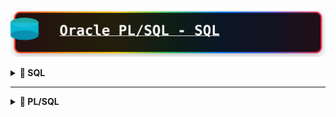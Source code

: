 ![Mi Base de Datos](assets/title.svg)

<details>
<summary><strong>📝 SQL</strong></summary>
# 📖 SQL — Consultas, Operadores y Funciones

Un archivo con estilo para tu GitHub, manteniendo todo tu contenido original y enriqueciéndolo con títulos, secciones, y emojis para facilitar su lectura y uso.

---

## 📝 Cambiar Formato de Columnas

```sql
-- Entre comillas si deseas cambiar el formato ""
SELECT FIRST_NAME, last_name, salary AS "Salario Empleado" FROM EMPLOYEES;
```

---

## ➕ Operadores Básicos

```
+ SUMA
- RESTA
* MULTIPLICACION
/ DIVISION
```

```sql
SELECT FIRST_NAME, SALARY, SALARY*12 AS "Salario Anual", 20*10 AS "EJEMPLO" FROM EMPLOYEES;
```

---

## 🏷️ CLASE 45 — LITERALES

```sql
SELECT 'NOMBRE:', FIRST_NAME FROM EMPLOYEES;

SELECT 'NOMBRE:' || FIRST_NAME || ' ' || LAST_NAME AS "NOMBRE EMPLEADO" FROM EMPLOYEES;
```

---

## 🧮 CLASE 47 — TABLA DUAL

```sql
SELECT 4+3, FIRST_NAME FROM EMPLOYEES;

SELECT 4+3, 'ES EL RESULTADO' FROM DUAL;

DESC DUAL;
```

---

## ⚠️ CLASE 48 — NULOS (NULL)

```sql
SELECT FIRST_NAME, SALARY, COMMISSION_PCT, SALARY*COMMISSION_PCT AS "SALARIO TOTAL" FROM EMPLOYEES;
```

---

## 🔁 CLASE 49 — DISTINCT (Agrupa datos duplicados)

```sql
SELECT * FROM EMPLOYEES;

SELECT FIRST_NAME, DEPARTMENT_ID FROM EMPLOYEES;

SELECT DISTINCT DEPARTMENT_ID FROM EMPLOYEES;

SELECT DISTINCT DEPARTMENT_ID, JOB_ID FROM EMPLOYEES;
```

---

## 🔍 CLASE 52 — WHERE (Filtrar filas por condición)

/*
OPERADORES DE COMPARACION MAS COMUNES:
= , >=, <, >, <=, <>
*/

```sql
SELECT * FROM EMPLOYEES WHERE DEPARTMENT_ID = 50;

SELECT FIRST_NAME, SALARY FROM EMPLOYEES WHERE SALARY = 4000;

SELECT FIRST_NAME FROM EMPLOYEES WHERE DEPARTMENT_ID <> 50;
```

---

## 🔢 CLASE 53 — Condiciones con Literales

```sql
SELECT FIRST_NAME, LAST_NAME FROM EMPLOYEES WHERE FIRST_NAME = 'John';
```

---

## 📆 CLASE 54 — Comparar Fechas

```sql
SELECT * FROM EMPLOYEES;

SELECT * FROM EMPLOYEES WHERE HIRE_DATE = '21-09-05';

SELECT * FROM EMPLOYEES WHERE HIRE_DATE > '21-09-05';
```

---

## 🔁 CLASE 56 — BETWEEN (Rangos en Comparación)

```sql
SELECT * FROM EMPLOYEES WHERE SALARY BETWEEN 5000 AND 6000;

SELECT * FROM EMPLOYEES WHERE HIRE_DATE BETWEEN '01-01-07' AND '01-01-09';

SELECT * FROM EMPLOYEES WHERE FIRST_NAME BETWEEN 'Douglas' AND 'Steven';
```

---

## 🎯 CLASE 57 — IN (Buscar valores en una lista)

```sql
SELECT * FROM EMPLOYEES WHERE DEPARTMENT_ID IN(50,60);

SELECT * FROM EMPLOYEES WHERE JOB_ID IN ('SH_CLERK','ST_CLERK','ST_MAN');
```

### 🧪 Práctica BETWEEN & IN

```sql
SELECT * FROM EMPLOYEES WHERE DEPARTMENT_ID BETWEEN 50 AND 60;

SELECT * FROM EMPLOYEES WHERE HIRE_DATE BETWEEN '01-01-02' AND '31-12-04';

SELECT * FROM EMPLOYEES WHERE LAST_NAME BETWEEN 'D' AND 'H';

SELECT * FROM EMPLOYEES WHERE DEPARTMENT_ID IN(30,60,90);

SELECT * FROM EMPLOYEES WHERE JOB_ID IN('IT_PROG','PU_CLERK');

SELECT * FROM LOCATIONS;

SELECT * FROM LOCATIONS WHERE COUNTRY_ID IN('UK','JP');
```

---

## 🔎 CLASE 59 — LIKE (Buscar patrones en cadenas)

```
LIKE 'PATRON'
% (cualquier número de caracteres)
_ (un solo caracter)
```

```sql
SELECT * FROM EMPLOYEES WHERE FIRST_NAME LIKE 'J%';

SELECT * FROM EMPLOYEES WHERE FIRST_NAME LIKE '_e%';

SELECT * FROM EMPLOYEES WHERE FIRST_NAME LIKE '%te%';
```

> **Nota:** LIKE consume mucha memoria, úsalo con cuidado.

### 🧪 Práctica LIKE

```sql
SELECT * FROM EMPLOYEES WHERE FIRST_NAME LIKE 'J%';
SELECT * FROM EMPLOYEES WHERE FIRST_NAME LIKE 'S%n';
SELECT * FROM COUNTRIES;
SELECT * FROM COUNTRIES WHERE COUNTRY_NAME LIKE '_r%';
```

---

## ❓ CLASE 61 — IS NULL / IS NOT NULL

```sql
SELECT * FROM EMPLOYEES WHERE COMMISSION_PCT = NULL; -- No tiene sentido

SELECT * FROM EMPLOYEES WHERE COMMISSION_PCT IS NULL;

SELECT * FROM LOCATIONS;
SELECT * FROM LOCATIONS WHERE STATE_PROVINCE IS NULL;

SELECT * FROM EMPLOYEES;
SELECT FIRST_NAME, SALARY, COMMISSION_PCT, SALARY+(SALARY*COMMISSION_PCT) AS "Salario Total"
FROM EMPLOYEES WHERE COMMISSION_PCT IS NOT NULL;
```

---

## 🔗 CLASE 63 — AND, OR, NOT (Múltiples condiciones)

/*
AND C1 AND C2 --> TRUE
OR  C1 OR C2  --> TRUE
NOT C1 --> TRUE para negar una condición
*/

```sql
SELECT * FROM EMPLOYEES WHERE SALARY > 5000 AND DEPARTMENT_ID = 50;

SELECT * FROM EMPLOYEES WHERE SALARY > 5000 OR DEPARTMENT_ID = 50;

SELECT * FROM EMPLOYEES WHERE DEPARTMENT_ID NOT IN(50,60);
```

---

## 🔀 CLASE 64 — Combinaciones de AND / OR

/*
C1 AND C2 TRUE TRUE   --> TRUE
C1 AND C2 TRUE FALSE  --> FALSE
C1 AND C2 FALSE FALSE --> FALSE
C1 OR C2  TRUE TRUE   --> TRUE
C1 OR C2  TRUE FALSE  --> TRUE
C1 OR C2 FALSE FALSE  --> FALSE
*/

```sql
SELECT FIRST_NAME, SALARY, DEPARTMENT_ID, HIRE_DATE FROM EMPLOYEES
WHERE SALARY > 5000 AND DEPARTMENT_ID = 50 AND HIRE_DATE > '01-01-05';
```

### 🧪 Práctica AND / OR / NOT

```sql
SELECT * FROM EMPLOYEES;
SELECT FIRST_NAME, HIRE_DATE, JOB_ID FROM EMPLOYEES WHERE JOB_ID = 'IT_PROG' AND SALARY > 6000;

SELECT * FROM EMPLOYEES WHERE FIRST_NAME LIKE 'S%' AND SALARY > 3000 AND (DEPARTMENT_ID = 50 OR DEPARTMENT_ID = 80);

SELECT * FROM EMPLOYEES WHERE JOB_ID = 'IT_PROG' AND PHONE_NUMBER LIKE '5%' AND HIRE_DATE BETWEEN '01-01-07' AND '31-12-07';
```

---

## 🧩 CLASE 66 — ORDER BY (Ordenar resultados)

```sql
SELECT * FROM EMPLOYEES ORDER BY SALARY DESC;

SELECT FIRST_NAME, LAST_NAME, SALARY FROM EMPLOYEES
WHERE FIRST_NAME = 'David'
ORDER BY FIRST_NAME, LAST_NAME;

SELECT FIRST_NAME, LAST_NAME, SALARY FROM EMPLOYEES
WHERE FIRST_NAME = 'David'
ORDER BY FIRST_NAME, SALARY DESC;

SELECT FIRST_NAME, SALARY*12 AS SALARIO FROM EMPLOYEES
ORDER BY SALARIO;

SELECT FIRST_NAME, SALARY*12 FROM EMPLOYEES
ORDER BY 2;

SELECT FIRST_NAME, SALARY*12 AS TOTAL FROM EMPLOYEES
ORDER BY TOTAL DESC;
```

---

## 🎯 CLASE 68 — FETCH (Limitar el número de filas)

```sql
SELECT FIRST_NAME, SALARY FROM EMPLOYEES;

SELECT FIRST_NAME, SALARY FROM EMPLOYEES ORDER BY SALARY DESC FETCH FIRST 5 ROWS ONLY;

SELECT FIRST_NAME, SALARY FROM EMPLOYEES ORDER BY SALARY DESC FETCH FIRST 7 ROWS WITH TIES;

SELECT FIRST_NAME, SALARY FROM EMPLOYEES ORDER BY SALARY DESC OFFSET 5 ROWS FETCH FIRST 5 ROWS WITH TIES;

SELECT * FROM EMPLOYEES FETCH FIRST 20 PERCENT ROWS ONLY;
```

---

## 📚 CLASE 69 — FUNCIONES

```
- Permiten operaciones y expresiones en SQL
- Tipos: numéricas, de cadenas, fechas, propósito general
- Formato: SELECT COLUMNA, FUNCION(PARAMETRO) FROM TABLA
- Sin parámetros: SYSDATE, USER
- Varios argumentos: SUBSTR(CADENA,POSICION,LONGITUD)
- Anidamiento: se pueden anidar funciones
- Ejemplo: 
    SUBSTR('hola',1,2) -> ho
    UPPER(SUBSTR('hola',1,2)) -> HO
```

---

## 🔡 CLASE 70 — Funciones UPPER, LOWER, INITCAP

```sql
SELECT EMAIL, LOWER(EMAIL) FROM EMPLOYEES;

SELECT FIRST_NAME, UPPER(FIRST_NAME) FROM EMPLOYEES;

SELECT INITCAP('ESTO ES UNA PRUEBA') FROM DUAL; -- Pone de tipo oración
```

---

## 🗃️ CLASE 71 — Funciones en la cláusula WHERE

```sql
SELECT FIRST_NAME, LAST_NAME FROM EMPLOYEES
WHERE UPPER(FIRST_NAME) = 'DAVID';
```

---

## 🔗 CLASE 72 — Funciones CONCAT y anidamiento

```sql
SELECT FIRST_NAME || ' ' || LAST_NAME FROM EMPLOYEES;

SELECT CONCAT(FIRST_NAME, LAST_NAME) FROM EMPLOYEES;

SELECT CONCAT(FIRST_NAME, CONCAT(' ', LAST_NAME)) FROM EMPLOYEES;
```

---

## 🔢 CLASE 73 — Función LENGTH (Longitud de cadenas)

```sql
SELECT FIRST_NAME, LENGTH(FIRST_NAME) FROM EMPLOYEES;

SELECT FIRST_NAME FROM EMPLOYEES WHERE LENGTH(FIRST_NAME) = 6;
```

---

## ✂️ CLASE 74 — Función SUBSTR (Subcadenas)

```sql
SELECT FIRST_NAME, SUBSTR(FIRST_NAME, 1, 3) FROM EMPLOYEES;

SELECT FIRST_NAME, SUBSTR(FIRST_NAME, 3) FROM EMPLOYEES;

SELECT FIRST_NAME, SUBSTR(FIRST_NAME, LENGTH(FIRST_NAME), 1) FROM EMPLOYEES;
```

---

## 📍 CLASE 75 — Función INSTR (Posición de subcadena)

```sql
SELECT FIRST_NAME, INSTR(FIRST_NAME, 'a') FROM EMPLOYEES;

SELECT FIRST_NAME, INSTR(FIRST_NAME, 'a') FROM EMPLOYEES
WHERE INSTR(FIRST_NAME, 'a') <> 0;

SELECT FIRST_NAME, INSTR(LOWER(FIRST_NAME), 'a') FROM EMPLOYEES
WHERE INSTR(LOWER(FIRST_NAME), 'a') <> 0;

/* 
Explicación: 
- Busca empleados cuyo nombre contiene 'a' (minúscula o mayúscula)
- Muestra la posición donde aparece por primera vez
- LOWER() permite buscar sin importar mayúsculas/minúsculas
*/
SELECT FIRST_NAME, INSTR(UPPER(FIRST_NAME), 'A') FROM EMPLOYEES
WHERE INSTR(FIRST_NAME, 'A') <> 0;

SELECT FIRST_NAME, INSTR(LOWER(FIRST_NAME), 'a', 4) FROM EMPLOYEES
WHERE INSTR(LOWER(FIRST_NAME), 'a', 4) <> 0;
```

---

## ⬅️➡️ CLASE 76 — LPAD/RPAD (Rellenar cadenas)

```sql
SELECT FIRST_NAME FROM EMPLOYEES;
SELECT RPAD(FIRST_NAME, 20, '*') FROM EMPLOYEES; -- derecha
SELECT LPAD(FIRST_NAME, 20, '*') FROM EMPLOYEES; -- izquierda
```

---

## 🧼 CLASE 77 — Funciones REPLACE, LTRIM, RTRIM

```sql
SELECT REPLACE(FIRST_NAME, 'a', '*') FROM EMPLOYEES;

SELECT RTRIM('HOLA         ') || ' ADIOS' FROM DUAL;

SELECT 'ALBERTO ' || LTRIM('                 PEREZ') FROM DUAL;

SELECT FIRST_NAME, RTRIM(FIRST_NAME, 'm') FROM EMPLOYEES;
```

---

## 📝 PRÁCTICA — Funciones de tipo carácter

*(Agrega aquí tus propias consultas de práctica)*

-- • En la tabla LOCATIONS, averiguar las ciudades que son de Canada o
-- Estados unidos (Country_id=CA o US) y que la longitud del nombre de la
-- calle sea superior a 15.

SELECT CITY,COUNTRY_ID
FROM LOCATIONS
WHERE COUNTRY_ID IN('CA','US')
AND LENGTH(STREET_ADDRESS) >15;

/*
• Muestra la longitud del nombre y el salario anual (por 14) para los
empleados cuyo apellido contenga el carácter 'b' después de la 3ª
posición.
*/
SELECT FIRST_NAME, LENGTH(FIRST_NAME), LAST_NAME, SALARY * 14 AS "SALARIO ANUAL"
FROM EMPLOYEES
WHERE INSTR(LAST_NAME, 'b') > 3;

/*
Averiguar los empleados que ganan entre 4000 y 7000 euros y que
tienen alguna 'a' en el nombre. (Debemos usar INSTR y da igual que sea
mayúscula que minúsculas) y que tengan comisión.
*/

SELECT *
FROM EMPLOYEES
WHERE SALARY BETWEEN 4000 AND 7000
AND INSTR(LOWER(FIRST_NAME), 'a') <> 0
AND COMMISSION_PCT IS NOT NULL;

# EXPLICACION
Si no pones `<> 0` en la función INSTR, obtienes un resultado diferente:

## Sin `<> 0`:
```sql
SELECT *
FROM EMPLOYEES
WHERE SALARY BETWEEN 4000 AND 7000
  AND INSTR(LOWER(FIRST_NAME), 'a')
  AND COMMISSION_PCT IS NOT NULL;
```

## ¿Qué ocurre?

**INSTR** devuelve:
- **0** = La letra 'a' NO está en el nombre
- **Número positivo** = La posición donde está la letra 'a'

En Oracle, las condiciones se evalúan como:
- **0** = FALSE
- **Cualquier número distinto de 0** = TRUE

## Resultado práctico:

**CON `<> 0`**: Busca empleados que tienen la letra 'a' en el nombre
**SIN `<> 0`**: También busca empleados que tienen la letra 'a' en el nombre

En este caso específico, **el resultado es el mismo** porque:
- Si INSTR encuentra 'a', devuelve posición (1,2,3...) = TRUE
- Si INSTR no encuentra 'a', devuelve 0 = FALSE

## Diferencia importante:

```sql
-- Estas dos consultas dan el mismo resultado:
WHERE INSTR(LOWER(FIRST_NAME), 'a') <> 0  -- Explícito
WHERE INSTR(LOWER(FIRST_NAME), 'a')       -- Implícito
```

La versión `<> 0` es más clara y explícita para entender qué estás buscando, pero funcionalmente son equivalentes en Oracle.


- Visualizar las iniciales de nombre y apellidos separados por puntos. Por
### ejemplo:

![imagen](./images/img.png)

### Solucion :

```sql
SELECT FIRST_NAME,
       LAST_NAME,
       SUBSTR(FIRST_NAME, 1, 1) || '.' || SUBSTR(LAST_NAME, 1, 1) || '.' AS "INICIALES"
FROM EMPLOYEES;


```
![imagen](images/2.png)

---

- MOSTRAR EMPLEADOS DONDE EL NOMBRE O APELLIDO COMIENZA CON 'S'

```sql
SELECT * FROM EMPLOYEES
WHERE FIRST_NAME LIKE 'S%' OR LAST_NAME LIKE 'S%';


```

![imagen](images/3.png)

-- Visualizar el nombre del empleado, su salario, y con asteriscos, el
-- número miles de dólares que gana. Se asocia ejemplo. (PISTA: se
-- puede usar RPAD. Ordenado por salario

```sql

SELECT FIRST_NAME,
       SALARY,
       RPAD('*', SALARY / 1000, '*') AS RANKING
FROM EMPLOYEES
ORDER BY SALARY DESC;

```

### EXPLICACION

La función `RPAD` rellena una cadena por la derecha hasta alcanzar una longitud específica. Te explico cada parámetro:

## Sintaxis de RPAD:
```sql
RPAD(cadena_original, longitud_total, carácter_relleno)
```

## En tu ejemplo:
```sql
RPAD('*', SALARY / 1000, '*')
```

### Parámetros:
1. **`'*'`** - Cadena original (un asterisco)
2. **`SALARY / 1000`** - Longitud total deseada (salario dividido entre 1000)
3. **`'*'`** - Carácter para rellenar (asterisco)

### Funcionamiento:
- Si un empleado gana **5000**, entonces `SALARY / 1000 = 5`
- RPAD toma el primer `'*'` y lo rellena hasta llegar a 5 caracteres usando `'*'`
- Resultado: `*****` (5 asteriscos)

- Si gana **12000**, entonces `SALARY / 1000 = 12`
- Resultado: `************` (12 asteriscos)

## Ejemplo práctico:
```sql
-- Si SALARY = 8000
RPAD('*', 8000/1000, '*') = RPAD('*', 8, '*') = '********'

-- Si SALARY = 3500  
RPAD('*', 3500/1000, '*') = RPAD('*', 3, '*') = '***'
```

## Propósito:
Crear una representación visual del salario donde cada asterisco representa 1000 dólares, facilitando comparar salarios de forma gráfica.

![imagen](images/4.png)

---

## ⬅️➡️ CLASE 79 — FUNCIONES NUMERICAS : ROUND - TRUNC - MOD - POWER

-- ROUND REDONDEAR
SELECT ROUND(50.920, 2)
FROM DUAL;
--50.92

-- TRUNC TRUNCAR
SELECT TRUNC(50.9790, 2)
FROM DUAL;
--50.90

--MOD(A,B)
SELECT MOD(10, 3)
FROM DUAL;

-- POWER(A,B)
SELECT POWER(10, 2)
FROM DUAL;
--10^2=100
--*******************************************************************************************************
/*
PRACTICA -->
1. Funciones numéricas
   • Visualizar el nombre y salario de los empleados de los que el número de
   empleado es impar (PISTA: MOD)
   • Prueba con los siguientes valores aplicando las funciones TRUNC y
   ROUND, con 1 y 2 decimales.

*/

```sql

SELECT EMPLOYEE_ID, FIRST_NAME, SALARY
FROM EMPLOYEES
WHERE MOD(EMPLOYEE_ID, 2) <> 0;

```

![imagen](images/5.png)

![imagen](images/6.png)

---
# 📅 SQL — Práctica de Funciones Numéricas y de Fechas

---

## 🧮 1. Funciones Numéricas

> Visualizar el nombre y salario de los empleados cuyo número de empleado es **impar** (`MOD`).

```sql
SELECT EMPLOYEE_ID, FIRST_NAME, SALARY
FROM EMPLOYEES
WHERE MOD(EMPLOYEE_ID, 2) <> 0;
```

> Prueba con los siguientes valores aplicando las funciones `TRUNC` y `ROUND`, con 1 y 2 decimales.

*(Agrega aquí tus valores de prueba y ejemplos de TRUNC/ROUND)*

---

## 📆 CLASE 81 : Funciones de Fechas

```sql
SELECT FIRST_NAME, HIRE_DATE
FROM EMPLOYEES;

SELECT SYSDATE
FROM DUAL;
```

---

## ➕➖ CLASE 82 : Aritmética de Fechas

```sql
SELECT FIRST_NAME, HIRE_DATE
FROM EMPLOYEES;

SELECT SYSDATE
FROM DUAL;

-- Sumar días
SELECT SYSDATE + 2 FROM DUAL; -- Suma 2 días

-- Restar días
SELECT SYSDATE - 2 FROM DUAL; -- Resta 2 días

-- Restar fechas
SELECT HIRE_DATE, SYSDATE - HIRE_DATE AS "DIAS TRABAJADOS"
FROM EMPLOYEES;
```

---

## 📅 CLASE 83 : MONTHS_BETWEEN, NEXT_DAY, ADD_MONTHS

```sql
-- MONTHS_BETWEEN(FECHA1, FECHA2)
SELECT HIRE_DATE, MONTHS_BETWEEN(SYSDATE, HIRE_DATE) AS "MESES TRABAJADOS"
FROM EMPLOYEES;

-- ADD_MONTHS(FECHA, NUMERO_MESES)
SELECT SYSDATE, ADD_MONTHS(SYSDATE, 3), SYSDATE + 90
FROM DUAL;

-- NEXT_DAY(FECHA, 'DIA_DE_LA_SEMANA')
SELECT NEXT_DAY(SYSDATE, 'MIÉRCOLES')
FROM DUAL;
```

---

## ⏳ CLASE 84 : LAST_DAY, ROUND, TRUNC

```sql
-- LAST_DAY(FECHA): último día del mes de la fecha
SELECT SYSDATE, LAST_DAY(SYSDATE)
FROM DUAL;

-- ROUND(FECHA, 'FORMATO'), TRUNC(FECHA, 'FORMATO')
SELECT SYSDATE, ROUND(SYSDATE, 'MONTH'), ROUND(SYSDATE, 'YEAR')
FROM DUAL;

SELECT SYSDATE, TRUNC(SYSDATE, 'MONTH'), TRUNC(SYSDATE, 'YEAR')
FROM DUAL;
```

---

 ## 🚀 **SQL-LAST_DAY, ROUND, TRUNC COMO FUNCIONAN!**
- Estas consultas muestran la fecha actual (SYSDATE) y aplican funciones de redondeo y truncamiento sobre ella:

- ROUND(SYSDATE, 'MONTH'): Redondea la fecha al mes más cercano. Si el día es 16 o mayor, pasa al siguiente mes.

- ROUND(SYSDATE, 'YEAR'): Redondea la fecha al año más cercano. Si el mes es julio o mayor, pasa al siguiente año.

- TRUNC(SYSDATE, 'MONTH'): Trunca la fecha al primer día del mes actual.

- TRUNC(SYSDATE, 'YEAR'): Trunca la fecha al primer día del año actual.

## PRACTICA

-- SOLCION :

-- • Indicar el número de días que los empleados llevan en la empresa

SELECT FIRST_NAME, HIRE_DATE - SYSDATE AS "DIAS EN LA EMPRESA"
FROM EMPLOYEES;

-- • Indicar la fecha que será dentro de 15 días

SELECT SYSDATE + 15 AS "FECHA DENTRO DE 15 DIAS"
FROM DUAL;
-- 2025-11-07 21:21:02

--• ¿Cuántos MESES faltan para la navidad? La cifra debe salir
-- redondeada, con 1 decimal

SELECT ROUND(MONTHS_BETWEEN('25-12-2025', SYSDATE), 1)
FROM DUAL;
-- 2

-- • Indicar la fecha de entrada de un empleado y el último día del mes que
-- entró

SELECT FIRST_NAME, HIRE_DATE, LAST_DAY(HIRE_DATE) AS "ULTIMO DIA DEL MES DE ENTRADA"
FROM EMPLOYEES;

-- Steven,2003-06-17,2003-06-30

-- • Utilizando la función ROUND, indicar los empleados que entraron en los
-- últimos 15 días de cada mes

SELECT FIRST_NAME, HIRE_DATE, ROUND(HIRE_DATE, 'MONTH') AS "ULTIMOS 15 DIAS"
FROM EMPLOYEES
WHERE ROUND(HIRE_DATE, 'MONTH') > HIRE_DATE;

# ✨ Funciones de Conversión en Oracle SQL

---

## 🏷️ **Clase 86: LAST_DAY - ROUND - TRUNC**
### 🔄 Funciones de Conversión Básicas

- `TO_CHAR`
- `TO_DATE`
- `TO_NUMBER`

```sql
SELECT '10' + 10 FROM DUAL;
-- 🟢 Resultado: 20

SELECT MONTHS_BETWEEN(SYSDATE, '10-10-18') FROM DUAL;
-- 🟢 Respuesta: 84.449096...

SELECT 10 || '10' FROM DUAL;
-- 🟢 Resultado: 1010

SELECT 'HOY ES:' || SYSDATE FROM DUAL;
-- 🟢 Rpta: HOY ES:23/10/25
```

---

## 🗓️ **Clase 87: Convertir Fechas a Texto — `TO_CHAR`**
> `TO_CHAR(DATE/NUMBER, 'FORMATO')` convierte y da formato personalizado.

### 📅 Formatos principales:
- `YYYY` ➡️ Año en 4 dígitos
- `YEAR` ➡️ Año en texto (inglés)
- `MM` ➡️ Mes en 2 dígitos
- `MONTH` ➡️ Nombre del mes (texto)
- `MON` ➡️ Mes abreviado
- `DY` ➡️ Día abreviado
- `DAY` ➡️ Día en texto
- `DD` ➡️ Número del día

```sql
SELECT SYSDATE, TO_CHAR(SYSDATE, 'YYYY') FROM DUAL;
-- 🟢 Rpta: 2025

SELECT SYSDATE, TO_CHAR(SYSDATE, 'MONTH') FROM DUAL;
-- 🟢 Rpta: OCTUBRE

SELECT SYSDATE, TO_CHAR(SYSDATE, 'YEAR') FROM DUAL;
-- 🟢 Rpta: TWENTY TWENTY-FIVE

SELECT SYSDATE, TO_CHAR(SYSDATE, 'DAY') FROM DUAL;
-- 🟢 Rpta: JUEVES
```

---

## 🕒 **Clase 88: TO_CHAR Fechas — Parte 2**
### ⏰ Formatos adicionales:
- `AM`/`PM` ➡️ Meridian
- `HH` ➡️ Hora (12h)
- `HH24` ➡️ Hora (24h)
- `MI` ➡️ Minutos
- `SS` ➡️ Segundos

```sql
SELECT SYSDATE, TO_CHAR(SYSDATE, 'HH') FROM DUAL;
-- 🟢 Rpta: 10

SELECT SYSDATE, TO_CHAR(SYSDATE, 'HH24') FROM DUAL;
-- 🟢 Rpta: 22

SELECT SYSDATE, TO_CHAR(SYSDATE, 'MI') FROM DUAL;
-- 🟢 Rpta: 21

SELECT SYSDATE, TO_CHAR(SYSDATE, '"Son las" HH24:MI " del dia de hoy" YYYY') FROM DUAL;
-- 🟢 Rpta: Son las 22:24 del dia de hoy 2025
```

---

## 🔢 **Clase 89: Convertir Números a Texto — `TO_CHAR`**
> `TO_CHAR(NUMERO, 'FORMATO')`

### 🧮 Caracteres de formato:
- `9` ➡️ Posición de número
- `0` ➡️ Número con relleno de ceros
- `D` ➡️ Separador decimal
- `,` ➡️ Separador de miles
- `$` ➡️ Símbolo de moneda
- `L` ➡️ Moneda local
- `.` ➡️ Punto decimal

```sql
SELECT SALARY, TO_CHAR(SALARY, '99999') FROM EMPLOYEES;
-- 🟢 Rpta: 24000

SELECT SALARY
     , TO_CHAR(SALARY, '99999')
     , TO_CHAR(SALARY, '00000')
     , TO_CHAR(SALARY, 'L00009.99')
FROM EMPLOYEES;
-- 🟢 Rpta: 24000, 24000, S/24000.00
```

---

## 🗓️ **Clase 91: Convertir Texto a Fecha — `TO_DATE`**
> `TO_DATE(STRING, 'FORMATO')`

```sql
SELECT TO_DATE('10-01-89') FROM DUAL; -- 🟢 1989-01-10
SELECT TO_DATE('10-01-1989') FROM DUAL; -- 🟢 1989-01-10
SELECT TO_DATE('10-JAN-89') FROM DUAL; -- 🔴 Error
SELECT TO_DATE('12-22-1989', 'mm-dd-yy') FROM DUAL; -- 🟢 2089-12-22
SELECT TO_DATE('JAN-22-89', 'MON-DD-YY', 'NLS_DATE_LANGUAGE=ENGLISH') FROM DUAL; -- 🟢 2089-01-22
SELECT TO_DATE('ENE-22-89', 'MON-DD-YY') FROM DUAL; -- 🔴 Error (idioma)

-- 📅 RR: Formato siglo actual o anterior
/*
YY: 2 dígitos - siglo actual
RR: 2 dígitos - siglo actual o anterior
  0-49 ➡️ 2000+
  50-99 ➡️ 1900+
*/

SELECT TO_CHAR(TO_DATE('10-01-89', 'DD-MM-RR'), 'DD-MM-YYYY') FROM DUAL;
-- 🟢 10-01-1989
```

---

## #️⃣ **Clase 92: Convertir Texto a Número — `TO_NUMBER`**
> `TO_NUMBER(STRING, 'FORMATO')`

```sql
SELECT TO_NUMBER('1000.89', '9999.99') FROM DUAL;
-- 🟢 1000.89

SELECT TO_NUMBER('S/1000', 'L9999') FROM DUAL;
-- 🟢 1000
```

---

  ## #️⃣📚**Clase 94: NVL — NULOS **
- Cuando encuentra un nulo escoge el siguiente por ejemplo como una opcion devuelve ADIOS 
- o en el otro Ejemplo 0.

```sql

SELECT NVL(NULL, 'ADIOS')
FROM DUAL;

SELECT FIRST_NAME, COMMISSION_PCT
FROM EMPLOYEES;

SELECT FIRST_NAME, NVL(COMMISSION_PCT, 0)
FROM EMPLOYEES;

SELECT FIRST_NAME, COMMISSION_PCT * SALARY , NVL(COMMISSION_PCT, 0) * SALARY
FROM EMPLOYEES;
```

![img](/images/94.png)

---
## #️⃣📚**Clase 95: TRATAR NULOS : NVL2 — NULOS **


</details>

---

<details>
<summary><strong>📝 PL/SQL</strong></summary>

# 🧾 PL/SQL — Bloques Anónimos y Funciones Básicas

---

--*******************************************************************************************************
--*                         CLASE 30 :  BEGIN - END BLOQUES ANONIMOS                                    *
--*******************************************************************************************************
```sql
BEGIN
    NULL;-- NO HAGAS NADA

END;
```

---

--*******************************************************************************************************
--*                         CLASE 31 :  VISUALIZAR SALIDA POR PANTALLA DBMS_OUTPUT                      *
--*******************************************************************************************************
```sql
SET SERVEROUTPUT ON

BEGIN
    dbms_output.put_line(100);
    dbms_output.put_line('AAAA' || 'XXXX');-- CONCATENACION
END;
```

---

--*******************************************************************************************************
--*                         CLASE 32 :  PRACTICA BLOQUES ANONIMOS                                       *
--*******************************************************************************************************
```sql
SET SERVEROUTPUT ON

BEGIN
    dbms_output.put_line('GEORGE');
    dbms_output.put_line('CHINCHAYAN');
    dbms_output.put_line('GEORGE'
                         || ' '
                         || 'CHINCHAYAN');
END;
```

---

--*******************************************************************************************************
--*                         CLASE 33 :  VARIABLES                                                       *
--*******************************************************************************************************
```sql
SET SERVEROUTPUT ON

DECLARE
    name     VARCHAR2(100);
    lastname VARCHAR2(100);
BEGIN
    name := 'GEORGE';
    lastname := 'CHINCHAYAN';
    dbms_output.put_line(name
                         || ' '
                         || lastname);
END;
```

---

--*******************************************************************************************************
--*                         CLASE 34 :  CONSTANTES - NULL                                               *
--*******************************************************************************************************
```sql
SET SERVEROUTPUT ON

DECLARE
    x CONSTANT NUMBER := 10;-- ES CONSTANTE
    z NUMBER NOT NULL := 20;--NO ES CONSTANTE
BEGIN
    dbms_output.put_line(x);
    z := 30;
    dbms_output.put_line(z);
END;
```

---

--*******************************************************************************************************
--*                         CLASE 35 :  VARIABLE BOOLEAN                                                *
--*******************************************************************************************************
```sql
SET SERVEROUTPUT ON

DECLARE
    b1 BOOLEAN;
BEGIN
    b1 := TRUE;
    b1 := FALSE;
    b1 := NULL;
END;
```
## EXPLICACION :
Sí. DBMS_OUTPUT.PUT_LINE no acepta valores BOOLEAN. Hay que convertir el BOOLEAN 
a texto antes de imprimirlo. Ejemplo breve: usar un IF para mapear TRUE/FALSE/NULL,
o crear una función que devuelva VARCHAR2.

```sql

-- sql
-- Ejemplo A: mapeo con IF
DECLARE
    b1 BOOLEAN := TRUE; -- probar TRUE, FALSE, NULL
BEGIN
    IF b1 IS NULL THEN
        dbms_output.put_line('NULL');
    ELSIF b1 THEN
        dbms_output.put_line('TRUE');
    ELSE
        dbms_output.put_line('FALSE');
    END IF;
END;
/

-- Ejemplo B: función reutilizable para convertir BOOLEAN a VARCHAR2
DECLARE
    FUNCTION bool_to_str(p_bool BOOLEAN) RETURN VARCHAR2 IS
    BEGIN
        IF p_bool IS NULL THEN
            RETURN 'NULL';
        ELSIF p_bool THEN
            RETURN 'TRUE';
        ELSE
            RETURN 'FALSE';
        END IF;
    END;
    b1 BOOLEAN := FALSE;
BEGIN
    dbms_output.put_line(bool_to_str(b1));
END;
/

```
Tienes razón, déjame explicar mejor el tema de `BOOLEAN` en PL/SQL:

## ❌ Problema con BOOLEAN

En PL/SQL **no puedes imprimir directamente un `BOOLEAN`** con `DBMS_OUTPUT.PUT_LINE`:

```sql
DECLARE
    b1 BOOLEAN := TRUE;
BEGIN
    dbms_output.put_line(b1); -- ❌ ERROR: no se puede imprimir BOOLEAN
END;
```

## ✅ Solución: Convertir BOOLEAN a texto

Necesitas convertir el valor `BOOLEAN` a `VARCHAR2` antes de imprimirlo:

```sql
DECLARE
    b1 BOOLEAN := TRUE;
BEGIN
    -- Opción 1: Con IF-ELSIF-ELSE
    IF b1 IS NULL THEN
        dbms_output.put_line('NULL');
    ELSIF b1 THEN
        dbms_output.put_line('TRUE');
    ELSE
        dbms_output.put_line('FALSE');
    END IF;
END;
/
```

## 🔄 Función reutilizable

Para no repetir código, puedes crear una función que convierta `BOOLEAN` a texto:

```sql
DECLARE
    FUNCTION bool_to_str(p_bool BOOLEAN) RETURN VARCHAR2 IS
    BEGIN
        IF p_bool IS NULL THEN RETURN 'NULL';
        ELSIF p_bool THEN RETURN 'TRUE';
        ELSE RETURN 'FALSE';
        END IF;
    END;
    
    b1 BOOLEAN := FALSE;
BEGIN
    dbms_output.put_line(bool_to_str(b1)); -- Imprime: FALSE
END;
/
```

## 📋 Resumen

- **BOOLEAN** en PL/SQL puede tener 3 valores: `TRUE`, `FALSE`, `NULL`
- **No se puede imprimir directamente** con `DBMS_OUTPUT.PUT_LINE`
- **Debes convertirlo a texto** usando `IF` o una función auxiliar

--*******************************************************************************************************
--*                         CLASE 37 :  %TYPE es del tipo                                               *
--*******************************************************************************************************
```sql
SET SERVEROUTPUT ON

DECLARE
    x     NUMBER;
    z     x%TYPE;
    emple employees.salary%TYPE;--TABLA + COLUMNA Y TIPO
BEGIN
    emple := 100;
END;
```

---

--*******************************************************************************************************
--*                         CLASE 38 :  Operadores                                                      *
--*******************************************************************************************************
```sql
/*

+ SUMA
- RESTA
/ DIVISION
* MULTIPLICACION
** EXPONENTE
|| CONCATENAR

CONSIDERAR QUE CUALQUIER VARIABLE QUE NO SE INICIALICE VA A DEVOLVER UN NULL
*/
SET SERVEROUTPUT ON

DECLARE
    x NUMBER := 5;
    z NUMBER := 10;
    a VARCHAR2(100) := 'EXAMPLE';
    d DATE := '10-01-1990';
BEGIN
    dbms_output.put_line(x * z);
    dbms_output.put_line(a || ' HELLO');
    dbms_output.put_line(d + 1);
    dbms_output.put_line(sysdate);
END;
```

---

--*******************************************************************************************************
--                     CLASE 41 :  BLOQUES ANIDADOS                                                     *
--*******************************************************************************************************
-- ES UN BLOQUE HIJO PRACTICAMENTE UN BLOQUE ANIDADO-
```sql
SET SERVEROUTPUT ON;

BEGIN
    dbms_output.put_line('EN EL PRIMER BLOQUE');
    DECLARE
        x NUMBER := 10;
    BEGIN
        dbms_output.put_line(x);
    END;
END;   
```

---

--*******************************************************************************************************
--                     CLASE 42 :  AMBITOS DE VARIABLES EN BLOQUES ANIDADOS                             *
--*******************************************************************************************************
```sql
SET SERVEROUTPUT ON;

DECLARE
    x NUMBER := 20; --GLOBAL
    z NUMBER := 30;
BEGIN
    dbms_output.put_line('X:=' || x);
    DECLARE
        x NUMBER := 10; --LOCAL
        z NUMBER := 100;
        y NUMBER := 200; -- LAS VARIABLES LOCALES NO TIENEN ACCESO LOS PADRES PERO SI ALREVEZ
    BEGIN
        dbms_output.put_line('X:=' || x);
        dbms_output.put_line('Z:=' || z);
    END;

    --dbms_output.put_line('Y:=' || y); no puede imprimirse por que es una variable hija
END;
```

---

--*******************************************************************************************************
--                     CLASE  :  USO DE FUNCIONES SQL DENTRO DE PL/SQL                                  *
--*******************************************************************************************************
```sql
SET SERVEROUTPUT ON;

DECLARE
    x     VARCHAR(50);
    mayus VARCHAR(100);
    fecha DATE;
    z     NUMBER := 109.80;
BEGIN
    x := 'Ejemplo';
    dbms_output.put_line(substr(x, 2, 4));
    mayus := upper(x);
    dbms_output.put_line(mayus);
    fecha := sysdate;
    dbms_output.put_line(fecha);
    dbms_output.put_line(floor(z));
END;
```

---
# ⚡ CLASE 46: OPERADORES LÓGICOS Y RELACIONALES

---

## 🟢 Comando IF

```sql
DECLARE
    x NUMBER := 10;
BEGIN
    IF x = 10 THEN
        dbms_output.put_line('X:=10');
    ELSE
        dbms_output.put_line('X:=OTHER VALUE');
    END IF;
END;
```

---

## 🟡 Comando ELSIF

```sql
DECLARE
    sales NUMBER := 51000;
    bonus NUMBER := 0;
BEGIN
    IF sales > 50000 THEN
        bonus := 1500;
    ELSIF sales > 35000 THEN
        bonus := 500;
    ELSIF sales > 20000 THEN
        bonus := 1500;
    ELSE
        bonus := 100;
    END IF;

    dbms_output.put_line('Sales ='
        || sales
        || ', bonus= '
        || bonus
        || '.');

END;
```

---

# 🛠️ PRACTICA COMANDO IF

---

## 1. Práctica 1 — Número Par o Impar

```sql
-- Debemos hacer un bloque PL/SQL anónimo, donde declaramos una variable
-- NUMBER y la ponemos algún valor.
-- Debe indicar si el número es PAR o IMPAR. Es decir debemos usar IF..... ELSE
-- para hacer el ejercicio
-- Como pista, recuerda que hay una función en SQL denominada MOD, que
-- permite averiguar el resto de una división.
-- Por ejemplo MOD(10,4) nos devuelve el resto de dividir 10 por 4.

-- SOLUCION :
DECLARE
    x NUMBER := 3;
BEGIN
    IF MOD(X, 2) = 0 THEN
        dbms_output.put_line('EL NUMERO ES PAR');
    ELSE
        dbms_output.put_line('EL NUMERO ES IMPAR');
    END IF;
END;
```

---

## 2. Práctica 2 — Tipo de Producto

```sql
--• Crear una variable CHAR(1) denominada TIPO_PRODUCTO.
--• Poner un valor entre "A" Y "E"
--• Visualizar el siguiente resultado según el tipo de producto
--o 'A' --> Electronica
--o 'B' --> Informática
--o 'C' --> Ropa
--o 'D' --> Música
--o 'E' --> Libros
--o Cualquier otro valor debe visualizar "El código es incorrecto
-- SOLUCION :

DECLARE
    TIPO_PRODUCTO CHAR(1);
BEGIN
    TIPO_PRODUCTO := UPPER('A');
    IF TIPO_PRODUCTO = 'A' THEN
        DBMS_OUTPUT.PUT_LINE('ELECTRÓNICA');
    ELSIF TIPO_PRODUCTO = 'B' THEN
        DBMS_OUTPUT.PUT_LINE('INFORMÁTICA');
    ELSIF TIPO_PRODUCTO = 'C' THEN
        DBMS_OUTPUT.PUT_LINE('ROPA');
    ELSIF TIPO_PRODUCTO = 'D' THEN
        DBMS_OUTPUT.PUT_LINE('MÚSICA');
    ELSIF TIPO_PRODUCTO = 'E' THEN
        DBMS_OUTPUT.PUT_LINE('LIBRO');
    ELSE
        DBMS_OUTPUT.PUT_LINE('EL CÓDIGO ES INCORRECTO');
    END IF;
END;
```

---

# 🟣 CLASE 49: COMANDO CASE

```sql
-- SET SERVEROUTPUT ON;
DECLARE
    v1 CHAR(1);
BEGIN
    v1 := 'B';
    CASE v1
        WHEN 'A' THEN dbms_output.put_line('EXCELLENT');
        WHEN 'B' THEN dbms_output.put_line('VERY GOOD');
        WHEN 'C' THEN dbms_output.put_line('GOOD');
        WHEN 'D' THEN dbms_output.put_line('FAIR');
        WHEN 'E' THEN dbms_output.put_line('POOR');
        ELSE dbms_output.put_line('NO SUCH VALUE');
        END CASE;

END;
```

---

# 🟤 CLASE 50: SEARCHED CASE (Búsquedas más complejas)

```sql
-- SET SERVEROUTPUT ON;

DECLARE
    bonus NUMBER;
BEGIN
    bonus := 100;
    CASE
        WHEN bonus > 500 THEN DBMS_OUTPUT.PUT_LINE('EXCELLENT');
        WHEN bonus <= 500 AND bonus > 250 THEN DBMS_OUTPUT.PUT_LINE('VERY GOOD');
        WHEN bonus <= 250 AND bonus > 100 THEN DBMS_OUTPUT.PUT_LINE('GOOD');
        ELSE DBMS_OUTPUT.PUT_LINE('POOR!!!');
        END CASE;
END;
```

---

# 📝 PRACTICA CON CASE

```sql
SET SERVEROUTPUT ON;

DECLARE
    usuario VARCHAR2(40);
BEGIN
    usuario := user;
    CASE
        WHEN usuario = 'SYS' THEN dbms_output.put_line('USUARIO SUPERADMINISTRADOR');
        WHEN usuario = 'SYSTEM' THEN dbms_output.put_line('ERES ADMINISTRADOR NORMAL');
        WHEN usuario = 'HR' THEN dbms_output.put_line('ERES RECURSOS HUMANOS');
        ELSE dbms_output.put_line('USUARIO NO AUTORIZADO');
        END CASE;
END;
```

```sql
--*********** PARA SABER TU USUARIO ACTUAL CONECTADO ES HR
SELECT USER
FROM DUAL;
```

```sql
--*********** PARA SABER TU USUARIO ACTUAL CONECTADO ES HR USANDO BLOQUE PLSQL
-- En un bloque PL/SQL
DECLARE
    usuario VARCHAR2(128);
BEGIN
    usuario := USER;
    DBMS_OUTPUT.PUT_LINE('Usuario actual: ' || usuario);
END;
```

---

# 🔁 CLASE 52: BUCLE LOOP

```sql
DECLARE
    X NUMBER := 1;
BEGIN
    LOOP
        DBMS_OUTPUT.PUT_LINE('VALOR DE X: ' || X);
        X := X + 1;
        /*IF X = 11
        THEN
            EXIT;
        END IF;*/
        EXIT WHEN X = 11;
    END LOOP;
END;
```

---

# 🔂 CLASE 53: BUCLE LOOP ANIDADO

```sql
DECLARE
    s PLS_INTEGER := 0;
    i PLS_INTEGER := 0;
    j PLS_INTEGER ;
BEGIN
    <<parent>>
    LOOP
        -- Print Parent
        i := i + 1;
        j := 100;
        DBMS_OUTPUT.PUT_LINE('PARENT LOOP ITERATION: ' || i);
        <<child>>
        LOOP
            -- Print Child
            EXIT parent WHEN (i > 3);
            DBMS_OUTPUT.PUT_LINE('Child:' || j);
            j := j + 1;
            EXIT child WHEN (j > 105);
        END LOOP child;
    END LOOP parent;
    DBMS_OUTPUT.PUT_LINE('FINISH!!!');
END;
```

```sql
/*     explicacion
El error principal en el código es un **error tipográfico** en la última línea:

## ❌ Error encontrado

```sql
DBMS_OUPUT.PUT_LINE('FINISH!!!');
```

**Falta la letra 'T'** en `DBMS_OUTPUT`. Debería ser:

```sql
DBMS_OUTPUT.PUT_LINE('FINISH!!!');
```

## ✅ Código corregido

```sql
DECLARE
    s PLS_INTEGER := 0;
    i PLS_INTEGER := 0;
    j PLS_INTEGER;
BEGIN
    <<parent>>
    LOOP
        -- Print Parent
        i := i + 1;
        j := 100;
        DBMS_OUTPUT.PUT_LINE('PARENT LOOP ITERATION: ' || i);
        <<child>>
        LOOP
            -- Print Child
            EXIT parent WHEN (i > 3);
            DBMS_OUTPUT.PUT_LINE('Child:' || j);
            j := j + 1;
            EXIT child WHEN (j > 105);
        END LOOP child;
    END LOOP parent;
    DBMS_OUTPUT.PUT_LINE('FINISH!!!'); -- ✅ Corregido: agregada la 'T'
END;
/
```

## 📋 Otros problemas menores

- La variable `s` se declara pero nunca se usa
- Falta el separador `/` al final del bloque para ejecutarlo correctamente en Oracle

Este error tipográfico causará un **error de compilación** porque Oracle no reconocerá el procedimiento `DBMS_OUPUT` (sin la 'T').

## NOTA
Sí. PLS_INTEGER es un tipo de datos entero nativo de PL/SQL, 
optimizado para rendimiento (más rápido que NUMBER en operaciones
enteras). Rango típico: aproximadamente -2.147.483.647 a 2.147.483.647. 
Se usa para contadores y cálculos enteros; si hay desbordamiento se
lanza VALUE_ERROR.

# ⏭️ CLASE 54: COMANDO CONTINUE

```sql

DECLARE
    x NUMBER := 0;
BEGIN
    LOOP
        -- con continue saltamos aqui
        DBMS_OUTPUT.PUT_LINE('LOOP: x = ' || TO_CHAR(x));
        x := x + 1;
        /*IF x < 3 THEN
            CONTINUE;
        end if;*/
        CONTINUE WHEN x < 3;
        DBMS_OUTPUT.PUT_LINE('DESPUES DEL CONTINUE: x = ' || TO_CHAR(x));
        EXIT WHEN x = 5;
    end loop;
    DBMS_OUTPUT.PUT_LINE(' DESPUES DEL LOOP : x = ' || TO_CHAR(x));
end;


```
![imagen](images/loop.png)

---

### EXPLICACION

Este bloque PL/SQL crea una variable `x` y ejecuta un bucle que imprime el valor de `x` en cada iteración. Si `x` es menor que 3, la instrucción `CONTINUE WHEN x < 3;` salta el resto del código en esa iteración y pasa a la siguiente. Cuando `x` llega a 5, el bucle termina y se imprime el valor final.

**Sobre `TO_CHAR()`**:  
La función `TO_CHAR()` convierte un valor numérico, de fecha o de otro tipo a una cadena de texto (string). Así puedes mostrar el valor en pantalla usando `DBMS_OUTPUT.PUT_LINE`.

**Ejemplo:**  
Si `x = 2`, `TO_CHAR(x)` devuelve `'2'` (como texto).  
Si `x = 3.5`, `TO_CHAR(x)` devuelve `'3.5'`.

---

# 🔄 CLASE 55: BUCLE FOR

---

```sql
-- SET SERVEROUTPUT ON;
DECLARE
    I VARCHAR2(100) := 'aaaa';
BEGIN
    FOR i IN 5..15 LOOP -- PLS INTEGER IMPLICITO NO SE DECLARA LA i
        DBMS_OUTPUT.PUT_LINE('VALOR DE I: ' || TO_CHAR(i));
        EXIT WHEN i=10;-- aqui sale del loop
        end loop;
    DBMS_OUTPUT.PUT_LINE(i);-- ERROR PORQUE i NO ES VISIBLE FUERA DEL LOOP
end;
```

---

## 📝 EXPLICACION

Tienes razón, el código **SÍ funciona** y **SÍ imprime** `'aaaa'` al final.

**Lo que realmente sucede:**

- Oracle **NO distingue mayúsculas y minúsculas** en los identificadores (nombres de variables, procedimientos, etc.) cuando no están entre comillas dobles.
- Por eso:
   - `I` (mayúscula) e `i` (minúscula) son **la misma variable** para Oracle.
   - La variable `i` del bucle `FOR` **sobrescribe temporalmente** la variable `I` declarada.
   - Fuera del bucle, `i` vuelve a hacer referencia a la variable original `I` con valor `'aaaa'`.

**Resultado correcto:**
```
VALOR DE I: 5
VALOR DE I: 6
VALOR DE I: 7
VALOR DE I: 8
VALOR DE I: 9
VALOR DE I: 10
aaaa
```

---

## 🛠️ Explicación técnica

- Durante el bucle: `i` es la variable de control (valores 5-10).
- Fuera del bucle: `i` hace referencia a la variable original `I` (`'aaaa'`).
- Oracle trata ambos identificadores como el mismo nombre.

> Mi explicación anterior sobre distinción de mayúsculas/minúsculas era incorrecta. Oracle **NO** distingue mayúsculas y minúsculas en identificadores no entrecomillados.

---

# 🔁 CLASE 56: WHILE

---

## 🌀 ¿Qué es WHILE?

> WHILE nos permite hacer **bucles** mientras una condición sea verdadera.

---

```sql
-- SET SERVEROUTPUT ON;
DECLARE
    done BOOLEAN := FALSE;
    x    NUMBER  := 0;
BEGIN
    WHILE x < 10
        LOOP
            DBMS_OUTPUT.PUT_LINE('VALOR DE X: ' || TO_CHAR(x));
            x := x + 1;
            EXIT WHEN x=5;-- AQUI SALE DEL LOOP
        end loop;
    WHILE done
        LOOP
            dbms_output.put_line('NO IMPRIME ESTO');
            done := TRUE;-- CAMBIAMOS LA CONDICION PARA QUE NO SEA VERDADERA Y SALGA DEL LOOP
        end loop;

    WHILE NOT done
        LOOP
            DBMS_OUTPUT.PUT_LINE('HE PASADO POR AQUI');
            done := TRUE;-- CAMBIAMOS LA CONDICION PARA QUE NO SEA VERDADERA Y SALGA DEL LOOP
        end loop;
end;
```

![imagen](images/while.png)
---

# 🚦 CLASE 57: COMANDO GOTO

---

## ⚠️ **Advertencia:**
> NO ES RECOMENDABLE USAR GOTO PORQUE GENERA CÓDIGO SPAGUETI

---

```sql
-- SET SERVEROUTPUT ON;
DECLARE
    p VARCHAR2(30);
    n PLS_INTEGER := 5;
BEGIN
    FOR j in 2..ROUND(SQRT(n))
        LOOP
            IF n MOD j = 0 THEN
                p := ' no es un numero primo';
                GOTO primt_now;
            end if;
        end loop;
    p := ' es un numero primo';
    <<primt_now>>
        DBMS_OUTPUT.PUT_LINE(TO_CHAR(n) || p);
end;
```

![imagen](images/goto.png)
---

# 🧠 Explicación del código

Este código implementa un **algoritmo para verificar si un número es primo** usando la sentencia `GOTO`.

## ¿Qué hace el código?

Verifica si el número `n = 5` es primo o no.

## Explicación paso a paso

```sql
DECLARE
    p VARCHAR2(30);     -- Variable para almacenar el resultado
    n PLS_INTEGER := 5; -- Número a verificar (5)
BEGIN
    -- Bucle desde 2 hasta la raíz cuadrada de n
    FOR j in 2..ROUND(SQRT(n)) LOOP  -- j va de 2 a 2 (SQRT(5) ≈ 2.2, redondeado = 2)
        IF n MOD j = 0 THEN          -- Si n es divisible por j
            p := ' no es un numero primo';
            GOTO primt_now;          -- Salta directamente a la etiqueta
        END IF;
    END LOOP;
    
    -- Si llega aquí, no encontró divisores
    p := ' es un numero primo';
    
    <<primt_now>>  -- Etiqueta de destino del GOTO
        DBMS_OUTPUT.PUT_LINE(TO_CHAR(n) || p);
END;
```

---

## 📝 Ejecución con n = 5

1. **Bucle FOR**: `j` va de `2` a `2` (solo una iteración)
2. **Verificación**: `5 MOD 2 = 1` (no es 0, entonces 5 no es divisible por 2)
3. **Continúa**: Como no encontró divisores, ejecuta `p := ' es un numero primo';`
4. **Imprime**: `"5 es un numero primo"`

---

## 🧮 ¿Por qué usa SQRT(n)?

**Optimización matemática**: Si un número tiene divisores, al menos uno debe ser ≤ √n.

- Para verificar si 25 es primo, solo necesitas probar divisores hasta √25 = 5
- No necesitas probar 6, 7, 8... hasta 24

---

## ✅ Resultado

```
5 es un numero primo
```

---

## 📝 Nota

Como menciona el comentario, `GOTO` no es recomendable porque genera "código espagueti" difícil de mantener.  
Es mejor usar estructuras de control normales.

---

## EXPLICACION
Te explico paso a paso esta línea que parece confusa:

## 🔢 Desglosando `FOR j in 2..ROUND(SQRT(n))`

Vamos con `n = 5`:

### 1️⃣ **SQRT(n)** - Raíz cuadrada
```sql
SQRT(5) = 2.236...
```

### 2️⃣ **ROUND(SQRT(n))** - Redondear
```sql
ROUND(2.236...) = 2
```

### 3️⃣ **2..ROUND(SQRT(n))** - Rango del bucle
```sql
2..2  -- Va desde 2 hasta 2 (solo UNA iteración)
```

### 4️⃣ **El bucle FOR**
```sql
FOR j in 2..2 LOOP  -- j solo toma el valor 2
    -- Solo se ejecuta UNA vez con j = 2
END LOOP;
```

---

## 🧮 ¿Por qué hasta la raíz cuadrada?

**Concepto matemático**: Para verificar si un número es primo, solo necesitas probar divisores hasta su raíz cuadrada.

### Ejemplo con números más grandes:

**Para n = 25:**
- `SQRT(25) = 5`
- Bucle: `FOR j in 2..5` (prueba: 2, 3, 4, 5)
- Si 25 fuera divisible por 6, también sería divisible por 25/6 ≈ 4.16
- Como ya probamos hasta 5, no necesitamos probar 6, 7, 8...

**Para n = 100:**
- `SQRT(100) = 10`
- Solo prueba divisores del 2 al 10
- No necesita probar 11, 12, 13... hasta 99

---

## 📝 En nuestro caso (n = 5):

```sql
FOR j in 2..2 LOOP  -- j = 2 (una sola vez)
    IF 5 MOD 2 = 0 THEN  -- ¿5 es divisible por 2?
        -- 5 ÷ 2 = 2 resto 1, entonces MOD = 1
        -- 1 ≠ 0, entonces NO entra en el IF
    END IF;
END LOOP;
```

Como no encontró divisores, **5 es primo**.

## MAS DETALLE
Este código verifica si un número (`n`) es primo o no.  
La parte `IF n MOD j = 0 THEN` significa:

- `MOD` es el operador de módulo (resto de la división).
- `n MOD j` calcula el resto de dividir `n` entre `j`.
- Si el resto es `0`, significa que `j` es un divisor de `n` (aparte de 1 y `n`).

Por ejemplo, si `n = 5` y `j = 2`, `5 MOD 2 = 1` (no entra al IF).  
Si algún `j` divide exactamente a `n` (resto 0), entonces `n` no es primo.

**Explicación paso a paso:**
1. Declara variables: `p` (mensaje) y `n` (número a analizar).
2. Recorre con un FOR desde 2 hasta la raíz cuadrada de `n`.
3. Si encuentra un divisor exacto (`n MOD j = 0`), pone el mensaje "no es un número primo" y salta a imprimir.
4. Si no encuentra divisores, pone el mensaje "es un número primo".
5. Imprime el resultado.

**Resumen:**  
`IF n MOD j = 0 THEN` pregunta: ¿`j` divide exactamente a `n`? Si sí, entonces `n` no es primo.

</details>






